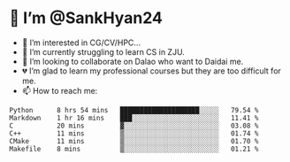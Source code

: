 # 👋 I’m @SankHyan24

- 👀 I’m interested in CG/CV/HPC...
- 🌱 I’m currently struggling to learn CS in ZJU.
- 💞️ I’m looking to collaborate on Dalao who want to Daidai me.
- 💔 I’m glad to learn my professional courses but they are too difficult for me.
- 📫 How to reach me:


<!---
SankHyan24/SankHyan24 is a ✨ special ✨ repository because its `README.md` (this file) appears on your GitHub profile.
You can click the Preview link to take a look at your changes.
--->
<!--START_SECTION:waka-->

```text
Python      8 hrs 54 mins   ████████████████████░░░░░   79.54 %
Markdown    1 hr 16 mins    ███░░░░░░░░░░░░░░░░░░░░░░   11.41 %
C           20 mins         ▓░░░░░░░░░░░░░░░░░░░░░░░░   03.08 %
C++         11 mins         ▒░░░░░░░░░░░░░░░░░░░░░░░░   01.74 %
CMake       11 mins         ▒░░░░░░░░░░░░░░░░░░░░░░░░   01.70 %
Makefile    8 mins          ▒░░░░░░░░░░░░░░░░░░░░░░░░   01.21 %
```

<!--END_SECTION:waka-->
